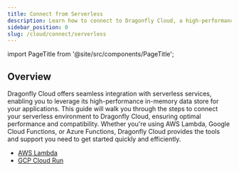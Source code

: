 ```yaml
---
title: Connect from Serverless
description: Learn how to connect to Dragonfly Cloud, a high-performance in-memory data store compatible from Serverless services. Follow our guide to get started seamlessly.
sidebar_position: 0
slug: /cloud/connect/serverless
---
```


import PageTitle from '@site/src/components/PageTitle';

## Overview

<PageTitle title="Connecting from Serverless Environments | Dragonfly Cloud" />

Dragonfly Cloud offers seamless integration with serverless services, enabling you to leverage its high-performance in-memory data store for your applications. This guide will walk you through the steps to connect your serverless environment to Dragonfly Cloud, ensuring optimal performance and compatibility. Whether you're using AWS Lambda, Google Cloud Functions, or Azure Functions, Dragonfly Cloud provides the tools and support you need to get started quickly and efficiently.

- [AWS Lambda](aws-lambda.md)
- [GCP Cloud Run](cloud-run.md)
